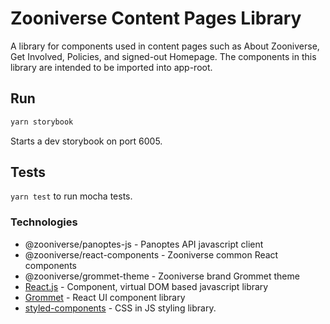 # Zooniverse Content Pages Library

A library for components used in content pages such as About Zooniverse, Get Involved, Policies, and signed-out Homepage. The components in this library are intended to be imported into app-root.

## Run

```sh
yarn storybook
```

Starts a dev storybook on port 6005.

## Tests

`yarn test` to run mocha tests.

### Technologies

- @zooniverse/panoptes-js - Panoptes API javascript client
- @zooniverse/react-components - Zooniverse common React components
- @zooniverse/grommet-theme - Zooniverse brand Grommet theme
- [React.js](https://reactjs.org/)  - Component, virtual DOM based javascript library
- [Grommet](https://v2.grommet.io/components) - React UI component library
- [styled-components](https://www.styled-components.com/) - CSS in JS styling library.

